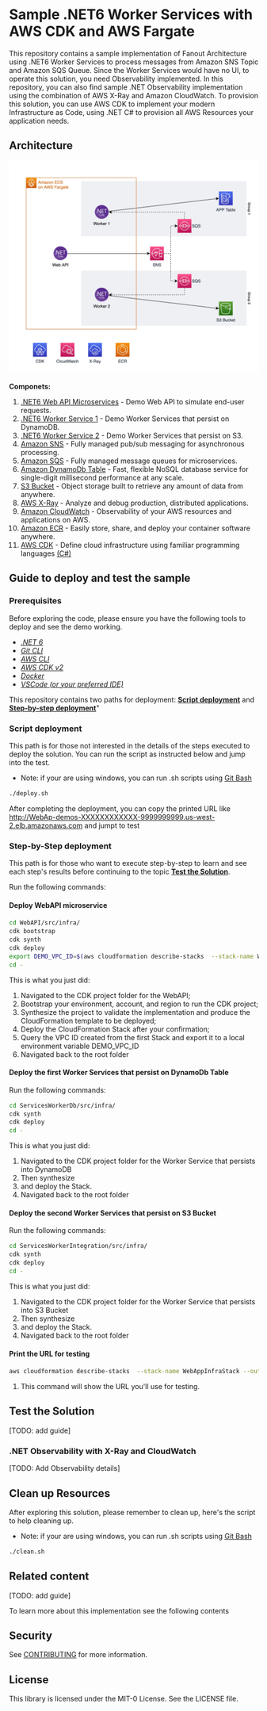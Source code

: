 # Sample .NET6 Worker Services with AWS CDK and AWS Fargate

This repository contains a sample implementation of Fanout Architecture using .NET6 Worker Services to process messages from Amazon SNS Topic and Amazon SQS Queue. Since the Worker Services would have no UI, to operate this solution, you need Observability implemented. In this repository, you can also find sample .NET Observability implementation using the combination of AWS X-Ray and Amazon CloudWatch. To provision this solution, you can use AWS CDK to implement your modern Infrastructure as Code, using .NET C# to provision all AWS Resources your application needs.

## Architecture

![TODO: add Image here](./.github/docs/imgs/CDK-Architecture-ECS-Fargate.jpg)

**Componets:**

1. [.NET6 Web API Microservices](./WebAPI/README.md) - Demo Web API to simulate end-user requests.
1. [.NET6 Worker Service 1](./ServicesWorkerDb/README.md) - Demo Worker Services that persist on DynamoDB.
1. [.NET6 Worker Service 2](./ServicesWorkerIntegration/README.md) - Demo Worker Services that persist on S3.
1. [Amazon SNS](https://aws.amazon.com/sns/) - Fully managed pub/sub messaging for asynchronous processing.
1. [Amazon SQS](https://aws.amazon.com/sqs/) - Fully managed message queues for microservices.
1. [Amazon DynamoDb Table](https://docs.aws.amazon.com/amazondynamodb/latest/developerguide/Introduction.html) -  Fast, flexible NoSQL database service for single-digit millisecond performance at any scale.
1. [S3 Bucket](https://aws.amazon.com/s3/) - Object storage built to retrieve any amount of data from anywhere.
1. [AWS X-Ray](https://aws.amazon.com/xray/) - Analyze and debug production, distributed applications.
1. [Amazon CloudWatch](https://aws.amazon.com/cloudwatch/) -  Observability of your AWS resources and applications on AWS.
1. [Amazon ECR](https://aws.amazon.com/ecr/) - Easily store, share, and deploy your container software anywhere.
1. [AWS CDK](https://aws.amazon.com/cdk/) -
Define cloud infrastructure using familiar programming languages [(C#)](./WebAPI/src/infra/README.md)

## Guide to deploy and test the sample

### Prerequisites

Before exploring the code, please ensure you have the following tools to deploy and see the demo working.

* [_.NET 6_](https://dotnet.microsoft.com/en-us/download/dotnet/6.0)
* [_Git CLI_](https://git-scm.com/book/en/v2/Getting-Started-Installing-Git)
* [_AWS CLI_](https://docs.aws.amazon.com/cli/latest/userguide/getting-started-install.html)
* [_AWS CDK v2_](https://docs.aws.amazon.com/cdk/v2/guide/cli.html)
* [_Docker_](https://docs.docker.com/engine/install/)
* [_VSCode_ _(or your preferred IDE)_](https://code.visualstudio.com/)

This repository contains two paths for deployment: **[Script deployment](#script-deployment)** and **[Step-by-step deployment](#step-by-step-deployment)**"

### **Script deployment**

This path is for those not interested in the details of the steps executed to deploy the solution. You can run the script as instructed below and jump into the test.

* Note: if your are using windows, you can run .sh scripts using [Git Bash](https://git-scm.com/downloads)

```bash
./deploy.sh
```

After completing the deployment, you can copy the printed URL like <http://WebAp-demos-XXXXXXXXXXXX-9999999999.us-west-2.elb.amazonaws.com> and jumpt to test

### **Step-by-Step deployment**

This path is for those who want to execute step-by-step to learn and see each step's results before continuing to the topic [**Test the Solution**](#test-the-solution).

Run the following commands:

#### Deploy WebAPI microservice

```bash
cd WebAPI/src/infra/ 
cdk bootstrap 
cdk synth 
cdk deploy
export DEMO_VPC_ID=$(aws cloudformation describe-stacks  --stack-name WebAppInfraStack --output text --query 'Stacks[0].Outputs[?OutputKey==`DemoVpcId`].OutputValue  | [0]') 
cd -
```

This is what you just did:

1. Navigated to the CDK project folder for the WebAPI;
2. Bootstrap your environment, account, and region to run the CDK project;
3. Synthesize the project to validate the implementation and produce the CloudFormation template to be deployed;
4. Deploy the CloudFormation Stack after your confirmation;
5. Query the VPC ID created from the first Stack and export it to a local environment variable DEMO_VPC_ID
6. Navigated back to the root folder

#### Deploy the first Worker Services that persist on DynamoDb Table

Run the following commands:

```bash
cd ServicesWorkerDb/src/infra/ 
cdk synth
cdk deploy
cd -
```

This is what you just did:

1. Navigated to the CDK project folder for the Worker Service that persists into DynamoDB
2. Then synthesize
3. and deploy the Stack.
4. Navigated back to the root folder

#### Deploy the second Worker Services that persist on S3 Bucket

Run the following commands:

```bash
cd ServicesWorkerIntegration/src/infra/
cdk synth
cdk deploy
cd -
```

This is what you just did:

1. Navigated to the CDK project folder for the Worker Service that persists into S3 Bucket
2. Then synthesize
3. and deploy the Stack.
4. Navigated back to the root folder

#### Print the URL for testing

```bash
aws cloudformation describe-stacks  --stack-name WebAppInfraStack --output text --query 'Stacks[0].Outputs[?contains(OutputKey,`demoserviceServiceURL`)].OutputValue  | [0]'
```

1. This command will show the URL you'll use for testing.

## Test the Solution

[TODO: add guide]

### .NET Observability with X-Ray and CloudWatch

[TODO: Add Observability details]

## Clean up Resources

After exploring this solution, please remember to clean up, here's the script to help cleaning up.

* Note: if your are using windows, you can run .sh scripts using [Git Bash](https://git-scm.com/downloads)

```bash
./clean.sh
```

## Related content

[TODO: add guide]

To learn more about this implementation see the following contents

## Security

See [CONTRIBUTING](CONTRIBUTING.md#security-issue-notifications) for more information.

## License

This library is licensed under the MIT-0 License. See the LICENSE file.

